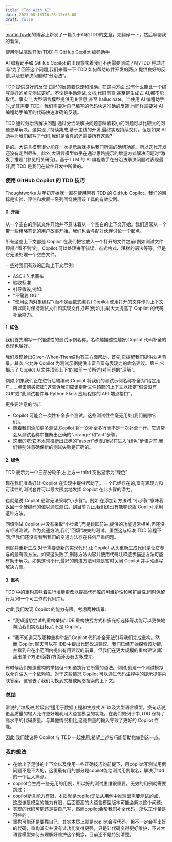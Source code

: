 ```yaml
---
title: "Tdd With AI"
date: 2023-08-18T10:26:12+08:00
draft: false
---
```

[martin fowle](https://martinfowler.com)的博客上新发了一篇关于AI和TDD的[文章](https://martinfowler.com/articles/exploring-gen-ai.html)，先翻译一下，然后聊聊我的看法。

使用测试驱动开发(TDD)与 GitHub Copilot 编码助手

AI 编程助手如 GitHub Copilot 的出现意味着我们不再需要测试了吗?TDD 将过时吗?为了回答这个问题,我们来看一下 TDD 如何帮助软件开发的两点:提供良好的反馈,以及在解决问题时“分治法”。

TDD 提供良好的反馈
良好的反馈要快速和准确。在这两方面,没有什么能比一个编写良好的单元测试更好。不论是手动测试,文档,代码审查,甚至是生成式 AI,都不能取代。事实上,大型语言模型提供无关信息,甚至 hallucinate。当使用 AI 编程助手时,尤其需要 TDD。我们需要对自己编写的代码快速准确的反馈,也同样需要对 AI 编程助手编写的代码快速准确的反馈。

TDD 通过分治法解决问题
通过分治法解决问题意味着较小的问题可以比较大的问题更早解决。这实现了持续集成,基于主线的开发,最终实现持续交付。但是如果 AI 助手为我们编写了代码,我们是否真的还需要所有这些?

是的。大语言模型很少能在一次提示后就提供我们所需的确切功能。所以迭代开发还没有走到尽头。此外,大语言模型似乎在通过思路提示的增量方式解决问题时“激发了推理”(参见相关研究)。基于 LLM 的 AI 编程助手在分治法解决问题时表现最好,而 TDD 是我们在软件开发中所做的。

### 使用 GitHub Copilot 的 TDD 技巧

Thoughtworks 从年初开始就一直在使用带有 TDD 的 GitHub Copilot。我们的目标是实验、评估和发展一系列围绕使用该工具的有效实践。

#### 0. 开始

从一个空白的测试文件开始并不意味着从一个空白的上下文开始。我们通常从一个带一些粗略笔记的用户故事开始。我们也会与配对伙伴讨论一个起点。

所有这些上下文都是 Copilot 在我们把它放入一个打开的文件之前(例如测试文件顶部)“看不到”的。Copilot 可以处理拼写错误、点式格式、糟糕的语法等等。但是它无法处理一个空白文件。

一些对我们有效的启动上下文示例:

- ASCII 艺术画布 
- 验收标准
- 引导假设,例如:
- "不需要 GUI"
- "使用面向对象编程"(而不是函数式编程)
Copilot 使用打开的文件作为上下文,所以同时保持测试文件和实现文件打开(例如并排)大大提高了 Copilot 的代码补全能力。

#### 1. 红色

我们首先编写一个描述性的测试示例名称。名称越描述性越好,Copilot 代码补全的表现也越好。

我们发现给出Given-When-Then结构有三方面帮助。首先,它提醒我们提供业务背景。其次,它允许 Copilot 为测试示例提供丰富且富有表现力的命名建议。第三,它揭示了 Copilot 从文件顶部上下文(如前一节所述)对问题的“理解”。

例如,如果我们正在进行后端编码,Copilot 将我们的测试示例名称补全为“给定用户......点击购买按钮”,这告诉我们应该更新文件顶部的上下文以指定“假设没有 GUI”或“此测试套件与 Python Flask 应用程序的 API 端点接口”。

更多要注意的“坑”:

- Copilot 可能会一次性补全多个测试。这些测试往往毫无用处(我们删除它们)。
- 随着我们添加更多测试,Copilot 将一次补全多行而不是一次补全一行。它通常会从测试名称中推断出正确的“arrange”和“act”步骤。
- 这里的坑:它不太常推断出正确的“assert”步骤,所以在进入“绿色”步骤之前,我们特别注意确保新的测试失败是正确的。

#### 2. 绿色

TDD 表示为一个三部分轮子,右上方一 third 突出显示为“绿色”

现在我们准备好让 Copilot 在实现中提供帮助了。一个已经存在的,富有表现力和可读性的测试套件可以最大限度地发挥 Copilot 在此步骤的潜力。

也就是说,Copilot 通常无法采取“小步骤”。例如,在添加新方法时,“小步骤”意味着返回一个硬编码的值以通过测试。到目前为止,我们还没有能够说服 Copilot 采用这种方法。

回填测试
Copilot 并没有采取“小步骤”,而是跳跃前进,提供的功能通常相关,但还没有经过测试。作为变通方法,我们“回填”缺失的测试。虽然这与标准 TDD 流程不同,但我们还没有看到我们的变通方法存在任何严重问题。

删除并重新生成
对于需要更新的实现代码,让 Copilot 从头重新生成代码是让它参与的最有效方法。如果这失败了,删除方法内容并使用代码注释逐步描述方法可能有助于解决。如果这也不行,最好的前进方法可能是暂时关闭 Copilot 并手动编写解决方案。

#### 3. 重构

TDD 中的重构意味着进行增量更改以提高代码库的可维护性和可扩展性,同时保留行为(和一个可工作的代码库)。

对此,我们发现 Copilot 的能力有限。考虑两种场景:

- “我知道想尝试的重构举措”:IDE 重构快捷方式和多光标选择等功能可以更快地帮助我们实现目标,而不是 Copilot。

- “我不知道采取哪种重构举措”:Copilot 代码补全无法引导我们完成重构。然而,Copilot 聊天可以在 IDE 中提出代码改进建议。我们已经开始探索该功能,并看到它在小范围内提出有用建议的前景。但我们在更大规模的重构建议(即超出单个方法/函数)方面还没有太多成功。

有时候我们知道重构的举措但不知道执行它所需的语法。例如,创建一个测试模拟以允许注入一个依赖项。对于这些情况,Copilot 可以通过代码注释中的提示提供内联答案。这省去了我们切换到文档或网络搜索的上下文。

### 总结
常说的“垃圾进,垃圾出”适用于数据工程和生成式 AI 以及大型语言模型。换句话说,更高质量的输入允许更好地利用大语言模型的功能。在我们的例子中,TDD 保持了高水平的代码质量。与其他情况相比,这高质量的输入导致了更好的 Copilot 性能。

因此,我们建议将 Copilot 与 TDD 一起使用,希望上述技巧能帮助您做到这一点。

### 我的想法

* 在给出了足够的上下文以及使用一些正确技巧的前提下，用copilot写测试用例问题不是不大的，这里最有用的部分是copilot能给测试用例取名，解决了tdd的一个巨大痛点。
* copilot会生成一些无用的用例，所以好的测试思维很重要，无效的用例就需要跳过；
* copilot断言能力有限，本质就是copilot无法从用例中推理出需要测试的点，这应该是模型的能力有限，后面更高的大语言模型版本可能会解决这个问题;
* 实现的代码可能还是要自己写，然而copilot会帮我们补全代码，所以工作量是可控的；
* 重构可能还是要靠自己，其实本质上就是copilot会写代码，但不一定会写出好的代码，重构其实并没有让功能变得更强，只是让代码变得更好维护，不过大语言模型如何去理解好维护这个概念，目前还不是特别清楚。





